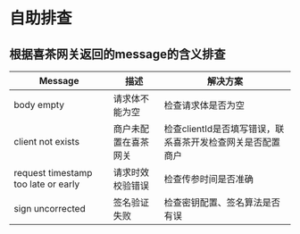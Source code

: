 # 自助排查

## 根据喜茶网关返回的message的含义排查

Message | 描述 | 解决方案
---------- | -------- | --------
body empty | 请求体不能为空 | 检查请求体是否为空
client not exists | 商户未配置在喜茶网关 | 检查clientId是否填写错误，联系喜茶开发检查网关是否配置商户
request timestamp too late or early | 请求时效校验错误 | 检查传参时间是否准确
sign uncorrected | 签名验证失败 | 检查密钥配置、签名算法是否有误

